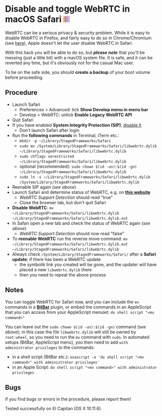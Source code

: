 # Disable and toggle WebRTC in macOS Safari <img src="https://github.com/JayBrown/Disable-and-toggle-WebRTC-in-macOS-Safari/blob/master/img/jb-img.png" height="20px"/>

WebRTC can be a serious privacy & security problem. While it is easy to disable WebRTC in Firefox, and fairly easy to do so in Chrome/Chromium (see [here](https://www.privacytools.io/#webrtc)), Apple doesn't let the user disable WebRTC in Safari.

With this hack you will be able to do so, but **_please note_** that you'll be messing (just a little bit) with a macOS system file. It is safe, and it can be reverted any time, but it's obviously not for the casual Mac user.

To be on the safe side, you should **create a backup** of your boot volume before proceeding.

## Procedure
* Launch Safari
  * Preferences > Advanced: tick **Show Develop menu in menu bar**
  * Develop > WebRTC: untick **Enable Legacy WebRTC API**
* Quit Safari
* If you have enabled **System Integrity Protection (SIP)**, [disable it](https://www.imore.com/el-capitan-system-integrity-protection-helps-keep-malware-away)
  * Don't launch Safari after login
* Run the **following commands** in Terminal, iTerm etc.:
  * `mkdir -p ~/Library/StagedFrameworks/Safari`
  * `sudo mv /System/Library/StagedFrameworks/Safari/libwebrtc.dylib ~/Library/StagedFrameworks/Safari/libwebrtc.dylib`
  * `sudo chflags norestricted ~/Library/StagedFrameworks/Safari/libwebrtc.dylib`
  * optional (recommended): `sudo chown $(id -un):$(id -gn) ~/Library/StagedFrameworks/Safari/libwebrtc.dylib`
  * `sudo ln -s ~/Library/StagedFrameworks/Safari/libwebrtc.dylib /System/Library/StagedFrameworks/Safari/libwebrtc.dylib`
* Reenable SIP again (_see above_)
* Launch Safari and determine status of WebRTC, e.g. on **[this website](https://browserleaks.com/webrtc)**
  * _WebRTC Support Detection_ should read "true"
  * Close the browser tab, but don't quit Safari
* **Disable WebRTC**: `mv ~/Library/StagedFrameworks/Safari/libwebrtc.dylib ~/Library/StagedFrameworks/Safari/libwebrtc.dylib.out`
* In Safari open a new tab and check the status of WebRTC again (_see above_)
  * _WebRTC Support Detection_ should now read "false"
* To **reenable WebRTC** run the reverse move command: `mv ~/Library/StagedFrameworks/Safari/libwebrtc.dylib.out ~/Library/StagedFrameworks/Safari/libwebrtc.dylib`
* Always check `/System/Library/StagedFrameworks/Safari/` after a **Safari update**; if there has been a WebRTC update
  * the symbolik link you created will be gone, and the updater will have placed a new `libwebrtc.dylib` there
  * then you need to repeat the above process

## Notes
You can toggle WebRTC for Safari now, and you can include the `mv` commands in a **[BitBar](https://github.com/matryer/bitbar)** plugin, or embed the commands in an AppleScript that you can access from your AppleScript menulet: `do shell script "<mv command>"`

You can leave out the `sudo chown $(id -un):$(id -gn)` command (_see above_); in this case the file `libwebrtc.dylib` will still be owned by `root:wheel`, so you need to run the `mv` command with `sudo`. In automated setups (BitBar, AppleScript menu), you then need to add `with administrator privileges` to the commands:

* in a shell script (BitBar etc.): `osascript -e 'do shell script "<mv command>" with administrator privileges'`
* in an Apple Script: `do shell script "<mv command>" with administrator privileges`

## Bugs
If you find bugs or errors in the procedure, please report them!

Tested successfully on El Capitan (OS X 10.11.6).
